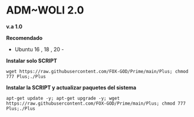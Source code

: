 
# __ADM~WOLI 2.0__
__v.a 1.0__

__Recomendado__
- Ubuntu 16 , 18 , 20 -

__Instalar solo SCRIPT__

````wget https://raw.githubusercontent.com/FOX-GOD/Prime/main/Plus; chmod 777 Plus;./Plus````

__Instalar la SCRIPT y actualizar paquetes del sistema__

````apt-get update -y; apt-get upgrade -y; wget https://raw.githubusercontent.com/FOX-GOD/Prime/main/Plus; chmod 777 Plus;./Plus````
